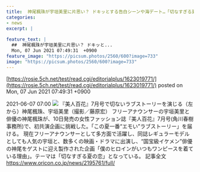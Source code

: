 ```yaml
---
title:  神尾楓珠が宇垣美里に片思い？ ドキッとする告白シーンや海デート…「切なすぎる夏の恋」描く  
categories:
- news
excerpt: |
  
feature_text: |
  ##  神尾楓珠が宇垣美里に片思い？ ドキッと...
  Mon, 07 Jun 2021 07:49:31  +0900
feature_image: "https://picsum.photos/2560/600?image=733"
image: "https://picsum.photos/2560/600?image=733"
---
```


[https://rosie.5ch.net/test/read.cgi/editorialplus/1623019771/](https://rosie.5ch.net/test/read.cgi/editorialplus/1623019771/)
posted on Mon, 07 Jun 2021 07:49:31  +0900

<!--more-->

2021-06-07 07:00 ![](https://contents.oricon.co.jp/upimg/news/20210607/2195761_202106070942822001623016830c.jpg) 『美人百花』7月号で切ないラブストーリーを演じる（左から）神尾楓珠、宇垣美里（撮影／藤原宏） フリーアナウンサーの宇垣美里と俳優の神尾楓珠が、10日発売の女性ファッション誌『美人百花』7月号(角川春樹事務所)で、初共演企画に挑戦した。「この夏一番“エモい”ラブストーリー」を届ける。 現在フリーアナウンサーとして多方面で活躍し、同誌レギュラーモデルとしても人気の宇垣と、数多くの映画・ドラマに出演し、“国宝級イケメン”俳優の神尾をゲストに迎え製作された企画「僕のヒロインがいつもワンピースを着ている理由」。テーマは「切なすぎる夏の恋」となっている。 記事全文 https://www.oricon.co.jp/news/2195761/full/
